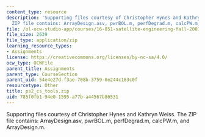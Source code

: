 ```yaml
---
content_type: resource
description: 'Supporting files courtesy of Christopher Hynes and Kathryn Weiss. The
  ZIP file contains: ArrayDesign.asv, pwrBOL.m, perfDegrad.m, calcPW.m, and ArrayDesign.m.'
file: /ol-ocw-studio-app/courses/16-851-satellite-engineering-fall-2003/785f0fb194e01595a77ba44567b86531_ps2_cs_tools.zip
file_size: 2639
file_type: application/zip
learning_resource_types:
- Assignments
license: https://creativecommons.org/licenses/by-nc-sa/4.0/
ocw_type: OCWFile
parent_title: Assignments
parent_type: CourseSection
parent_uid: 54e4e27d-f3ae-708b-3759-0e244c163c0f
resourcetype: Other
title: ps2_cs_tools.zip
uid: 785f0fb1-94e0-1595-a77b-a44567b86531
---
```

Supporting files courtesy of Christopher Hynes and Kathryn Weiss. The ZIP file contains: ArrayDesign.asv, pwrBOL.m, perfDegrad.m, calcPW.m, and ArrayDesign.m.